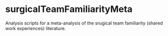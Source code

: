 # surgicalTeamFamiliarityMeta
Analysis scripts for a meta-analysis of the srugical team familiarity (shared work experiences) literature. 
